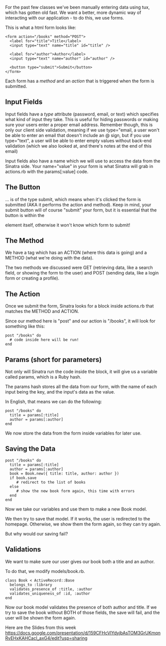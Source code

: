 For the past few classes we've been manually entering data using tux, which has gotten old fast. We want a better, more dynamic way of interacting with our application - to do this, we use forms.

This is what a html form looks like:
```
<form action="/books" method="POST">
  <label for="title">Title</label>
  <input type="text" name="title" id="title" />

  <label for="author">Author</label>
  <input type="text" name="author" id="author" />

  <button type="submit">Submit</button>
</form>
```

Each form has a *method* and an *action* that is triggered when the form is submitted.


## Input Fields
Input fields have a *type* attribute (password, email, or text) which specifies what kind of input they take. This is useful for hiding passwords or making sure your users enter a proper email address. Remember though, this is only our client side validation, meaning if we use type="email, a user won't be able to enter an email that doesn't include an @ sign, but if you use type="text", a user will be able to enter empty values without back-end validation (which we also looked at, and there's notes at the end of this email)

Input fields also have a name which we will use to access the data from the Sinatra side. Your name="value" in your form is what Sinatra will grab in actions.rb with the params[:value] code.

## The Button
... is of the type submit, which means when it's clicked the form is submitted (AKA it performs the action and method). Keep in mind, your submit button will of course "submit" your form, but it is essential that the button is within the <form> element itself, otherwise it won't know which form to submit!

## The Method
We have a <form> tag which has an ACTION (where this data is going) and a METHOD (what we're doing with the data).

The two methods we discussed were GET (retrieving data, like a search field, or showing the form to the user) and POST (sending data, like a login form or creating a profile).

## The Action
Once we submit the form, Sinatra looks for a block inside actions.rb that matches the METHOD and ACTION.

Since our method here is "post" and our action is "/books", it will look for something like this:
```
post "/books" do
  # code inside here will be run!
end
```
## Params (short for parameters)
Not only will Sinatra run the code inside the block, it will give us a variable called params, which is a Ruby hash.

The params hash stores all the data from our form, with the name of each input being the key, and the input's data as the value.

In English, that means we can do the following:
```
post "/books" do
  title = params[:title]
  author = params[:author]
end
```
We now store the data from the form inside variables for later use.

## Saving the Data
```
post "/books" do
  title = params[:title]
  author = params[:author]
  book = Book.new({ title: title, author: author })
  if book.save
     # redirect to the list of books
  else
     # show the new book form again, this time with errors
  end
end
```
Now we take our variables and use them to make a new Book model.

We then try to save that model. If it works, the user is redirected to the homepage. Otherwise, we show them the form again, so they can try again.

But why would our saving fail?

## Validations
We want to make sure our user gives our book both a title and an author.

To do that, we modify models/book.rb.
```
class Book < ActiveRecord::Base
  belongs_to :library
  validates_presence_of :title, :author
  validates_uniqueness_of :id, :author
end
```
Now our book model validates the presence of both author and title. If we try to save the book without BOTH of those fields, the save will fail, and the user will be shown the form again.

Here are the Slides from this week
https://docs.google.com/presentation/d/159CFHcVlYdyjbAsTOM3GrUKmqnRvEHxKAHCacI_axG4/edit?usp=sharing
